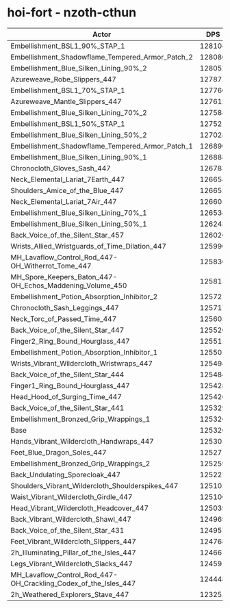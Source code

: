 # hoi-fort - nzoth-cthun
| Actor | DPS | Increase |
|---|:---:|:---:|
|Embellishment_BSL1_90%_STAP_1|128104|2.22%|
|Embellishment_Shadowflame_Tempered_Armor_Patch_2|128080|2.20%|
|Embellishment_Blue_Silken_Lining_90%_2|128052|2.18%|
|Azureweave_Robe_Slippers_447|127871|2.04%|
|Embellishment_BSL1_70%_STAP_1|127760|1.95%|
|Azureweave_Mantle_Slippers_447|127612|1.83%|
|Embellishment_Blue_Silken_Lining_70%_2|127588|1.81%|
|Embellishment_BSL1_50%_STAP_1|127521|1.76%|
|Embellishment_Blue_Silken_Lining_50%_2|127028|1.36%|
|Embellishment_Shadowflame_Tempered_Armor_Patch_1|126890|1.25%|
|Embellishment_Blue_Silken_Lining_90%_1|126888|1.25%|
|Chronocloth_Gloves_Sash_447|126783|1.17%|
|Neck_Elemental_Lariat_7Earth_447|126658|1.07%|
|Shoulders_Amice_of_the_Blue_447|126652|1.06%|
|Neck_Elemental_Lariat_7Air_447|126605|1.03%|
|Embellishment_Blue_Silken_Lining_70%_1|126538|0.97%|
|Embellishment_Blue_Silken_Lining_50%_1|126243|0.74%|
|Back_Voice_of_the_Silent_Star_457|126026|0.56%|
|Wrists_Allied_Wristguards_of_Time_Dilation_447|125990|0.53%|
|MH_Lavaflow_Control_Rod_447-OH_Witherrot_Tome_447|125830|0.41%|
|MH_Spore_Keepers_Baton_447-OH_Echos_Maddening_Volume_450|125811|0.39%|
|Embellishment_Potion_Absorption_Inhibitor_2|125721|0.32%|
|Chronocloth_Sash_Leggings_447|125717|0.32%|
|Neck_Torc_of_Passed_Time_447|125603|0.23%|
|Back_Voice_of_the_Silent_Star_447|125520|0.16%|
|Finger2_Ring_Bound_Hourglass_447|125511|0.15%|
|Embellishment_Potion_Absorption_Inhibitor_1|125502|0.15%|
|Wrists_Vibrant_Wildercloth_Wristwraps_447|125494|0.14%|
|Back_Voice_of_the_Silent_Star_444|125484|0.13%|
|Finger1_Ring_Bound_Hourglass_447|125428|0.09%|
|Head_Hood_of_Surging_Time_447|125426|0.08%|
|Back_Voice_of_the_Silent_Star_441|125329|0.01%|
|Embellishment_Bronzed_Grip_Wrappings_1|125326|0.00%|
|Base|125320|0.00%|
|Hands_Vibrant_Wildercloth_Handwraps_447|125305|-0.01%|
|Feet_Blue_Dragon_Soles_447|125271|-0.04%|
|Embellishment_Bronzed_Grip_Wrappings_2|125259|-0.05%|
|Back_Undulating_Sporecloak_447|125227|-0.07%|
|Shoulders_Vibrant_Wildercloth_Shoulderspikes_447|125105|-0.17%|
|Waist_Vibrant_Wildercloth_Girdle_447|125100|-0.18%|
|Head_Vibrant_Wildercloth_Headcover_447|125039|-0.22%|
|Back_Vibrant_Wildercloth_Shawl_447|124969|-0.28%|
|Back_Voice_of_the_Silent_Star_431|124957|-0.29%|
|Feet_Vibrant_Wildercloth_Slippers_447|124768|-0.44%|
|2h_Illuminating_Pillar_of_the_Isles_447|124661|-0.53%|
|Legs_Vibrant_Wildercloth_Slacks_447|124591|-0.58%|
|MH_Lavaflow_Control_Rod_447-OH_Crackling_Codex_of_the_Isles_447|124448|-0.70%|
|2h_Weathered_Explorers_Stave_447|123251|-1.65%|
